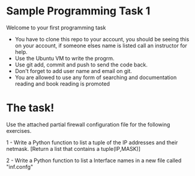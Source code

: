 # Sample Programming Task 1 


Welcome to your first programming task 
  - You have to clone this repo to your account, you should be seeing this on your account, if someone elses name is listed call an instructor for help.
  - Use the Ubuntu VM to write the progrm.
  - Use git add, commit and push to send the code back. 
  - Don't forget to add user name and email on git. 
  - You are allowed to use any form of searching and documentation reading and book reading is promoted

# The task!


Use the attached partial firewall configuration file for the following exercises.
 
1 - Write a Python function to list a tuple of the IP addresses and their netmask. [Return a list that contains a tuple(IP,MASK)]

2 - Write a Python function to list a Interface names in a new file called "inf.confg" 
  

